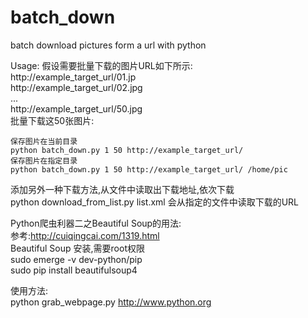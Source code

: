 # batch_down
batch download pictures form a url with python

Usage:
	假设需要批量下载的图片URL如下所示:  
	http://example_target_url/01.jp  
	http://example_target_url/02.jpg  
	...  
	http://example_target_url/50.jpg  
	批量下载这50张图片:  

	保存图片在当前目录  
	python batch_down.py 1 50 http://example_target_url/  
	保存图片在指定目录  
	python batch_down.py 1 50 http://example_target_url/ /home/pic  

添加另外一种下载方法,从文件中读取出下载地址,依次下载  
python download_from_list.py list.xml 会从指定的文件中读取下载的URL  

Python爬虫利器二之Beautiful Soup的用法:  
参考:http://cuiqingcai.com/1319.html  
Beautiful Soup 安装,需要root权限  
sudo emerge -v dev-python/pip  
sudo pip install beautifulsoup4  

使用方法:  
python grab_webpage.py http://www.python.org
